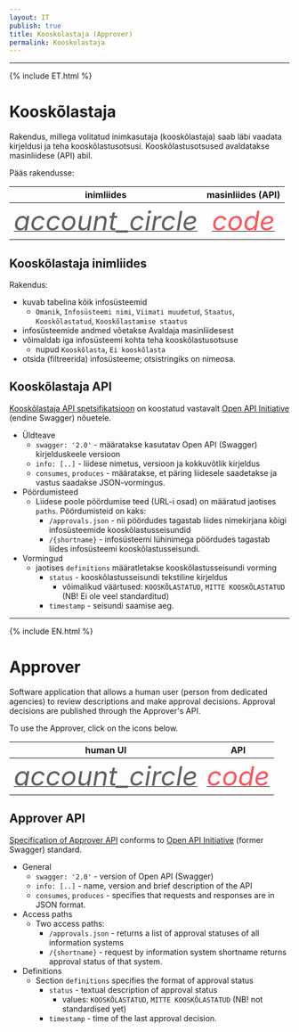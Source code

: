 ```yaml
---
layout: IT
publish: true
title: Kooskolastaja (Approver)
permalink: Kooskolastaja
---
```


---

{% include ET.html %}

# Kooskõlastaja

Rakendus, millega volitatud inimkasutaja (kooskõlastaja) saab läbi vaadata kirjeldusi ja teha kooskõlastusotsusi. Kooskõlastusotsused avaldatakse masinliidese (API) abil.  

Pääs rakendusse:

|  inimliides  | masinliides (API)   |
| :---: | :---: |
| <a href='http://ec2-35-160-53-79.us-west-2.compute.amazonaws.com:8080/' style='border-bottom: none !important;'><i class="material-icons ikoon" style='color: #616161; font-size: 48px;'>account_circle</i></a> | <a href='http://ec2-35-160-53-79.us-west-2.compute.amazonaws.com:8080/approvals' style='border-bottom: none !important;'><i class="material-icons ikoon" style='color: #FF555D; font-size: 48px;'>code</i></a> |

## Kooskõlastaja inimliides

Rakendus:

- kuvab tabelina kõik infosüsteemid
  - `Omanik`, `Infosüsteemi nimi`, `Viimati muudetud`, `Staatus`, `Kooskõlastatud`, `Kooskõlastamise staatus`
- infosüsteemide andmed võetakse Avaldaja masinliidesest
- võimaldab iga infosüsteemi kohta teha kooskõlastusotsuse
  - nupud `Kooskõlasta`, `Ei kooskõlasta`
- otsida (filtreerida) infosüsteeme; otsistringiks on nimeosa.  

## Kooskõlastaja API

[Kooskõlastaja API spetsifikatsioon](https://github.com/e-gov/RIHA-API/blob/master/approval.yaml) on koostatud vastavalt [Open API Initiative](https://www.openapis.org/) (endine Swagger) nõuetele.

- Üldteave
  - `swagger: '2.0'` - määratakse kasutatav Open API (Swagger) kirjelduskeele versioon
  - `info: [..]` - liidese nimetus, versioon ja kokkuvõtlik kirjeldus
  - `consumes`, `produces` - määratakse, et päring liidesele saadetakse ja vastus saadakse JSON-vormingus.
- Pöördumisteed
  - Liidese poole pöördumise teed (URL-i osad) on määratud jaotises `paths`. Pöördumisteid on kaks:
    - `/approvals.json` - nii pöördudes tagastab liides nimekirjana kõigi infosüsteemide kooskõlastusseisundid 
    - `/{shortname}` - infosüsteemi lühinimega pöördudes tagastab liides infosüsteemi kooskõlastusseisundi.
- Vormingud
  - jaotises `definitions` määratletakse kooskõlastusseisundi vorming
    - `status` - kooskõlastusseisundi tekstiline kirjeldus
      - võimalikud väärtused: `KOOSKÕLASTATUD`, `MITTE KOOSKÕLASTATUD` (NB! Ei ole veel standarditud)
    - `timestamp` - seisundi saamise aeg.  

---

{% include EN.html %}

# Approver

Software application that allows a human user (person from dedicated agencies) to review descriptions and make approval decisions. Approval decisions are published through the Approver's API.  

To use the Approver, click on the icons below.

|  human UI  | API |
| :---: | :---: |
| <a href='http://ec2-35-160-53-79.us-west-2.compute.amazonaws.com:8080/' style='border-bottom: none !important;'><i class="material-icons ikoon" style='color: #616161; font-size: 48px;'>account_circle</i></a> | <a href='http://ec2-35-160-53-79.us-west-2.compute.amazonaws.com:8080/approvals' style='border-bottom: none !important;'><i class="material-icons ikoon" style='color: #FF555D; font-size: 48px;'>code</i></a> |

## Approver API

[Specification of Approver API](https://github.com/e-gov/RIHA-API/blob/master/approval.yaml) conforms to [Open API Initiative](https://www.openapis.org/) (former Swagger) standard.

- General
  - `swagger: '2.0'` - version of Open API (Swagger)
  - `info: [..]` - name, version and brief description of the API
  - `consumes`, `produces` - specifies that requests and responses are in JSON format.
- Access paths
  - Two access paths:
    - `/approvals.json` - returns a list of approval statuses of all information systems 
    - `/{shortname}` - request by information system shortname returns approval status of that system.
- Definitions
  - Section `definitions` specifies the format of approval status
    - `status` - textual description of approval status
      - values: `KOOSKÕLASTATUD`, `MITTE KOOSKÕLASTATUD` (NB! not standardised yet)
    - `timestamp` - time of the last approval decision.  
